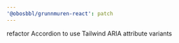 ```yaml
---
'@obosbbl/grunnmuren-react': patch
---
```


refactor Accordion to use Tailwind ARIA attribute variants
